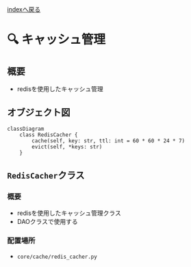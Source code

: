 [indexへ戻る](../index.md)
# 🔍 キャッシュ管理

## 概要
- redisを使用したキャッシュ管理

## オブジェクト図
```mermaid
classDiagram
    class RedisCacher {
        cache(self, key: str, ttl: int = 60 * 60 * 24 * 7)
        evict(self, *keys: str)
    }
```

## `RedisCacher`クラス
### 概要
- redisを使用したキャッシュ管理クラス
- DAOクラスで使用する

### 配置場所
- `core/cache/redis_cacher.py`
